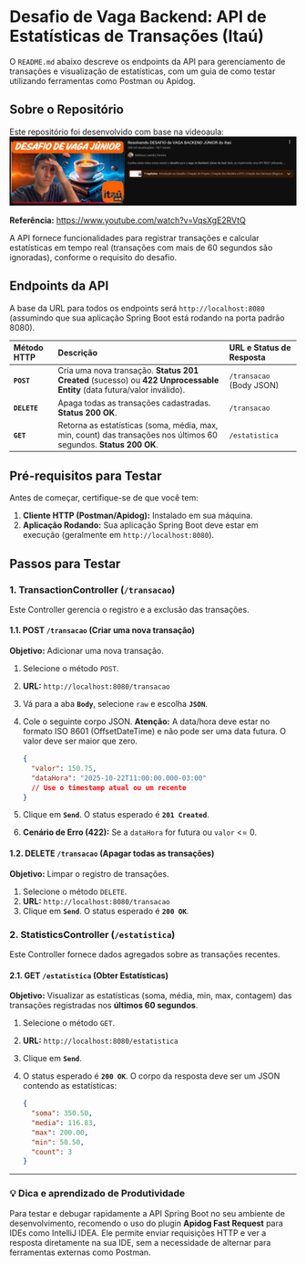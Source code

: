 # Desafio de Vaga Backend: API de Estatísticas de Transações (Itaú)


O `README.md` abaixo descreve os endpoints da API para gerenciamento de transações e visualização de estatísticas, com um guia de como testar utilizando ferramentas como Postman ou Apidog.

## Sobre o Repositório

Este repositório foi desenvolvido com base na videoaula:
![Imagem da Videoaula](Imagem-aula.png)

**Referência:** https://www.youtube.com/watch?v=VqsXgE2RVtQ

A API fornece funcionalidades para registrar transações e calcular estatísticas em tempo real (transações com mais de 60 segundos são ignoradas), conforme o requisito do desafio.

## Endpoints da API

A base da URL para todos os endpoints será `http://localhost:8080` (assumindo que sua aplicação Spring Boot está rodando na porta padrão 8080).

| Método HTTP | Descrição | URL e Status de Resposta |
| :--- | :--- | :--- |
| **`POST`** | Cria uma nova transação. **Status 201 Created** (sucesso) ou **422 Unprocessable Entity** (data futura/valor inválido). | `/transacao` (Body JSON) |
| **`DELETE`** | Apaga todas as transações cadastradas. **Status 200 OK**. | `/transacao` |
| **`GET`** | Retorna as estatísticas (soma, média, max, min, count) das transações nos últimos 60 segundos. **Status 200 OK**. | `/estatistica` |

## Pré-requisitos para Testar

Antes de começar, certifique-se de que você tem:

1. **Cliente HTTP (Postman/Apidog):** Instalado em sua máquina.
2. **Aplicação Rodando:** Sua aplicação Spring Boot deve estar em execução (geralmente em `http://localhost:8080`).

## Passos para Testar

### 1. TransactionController (`/transacao`)

Este Controller gerencia o registro e a exclusão das transações.

#### 1.1. POST `/transacao` (Criar uma nova transação)

**Objetivo:** Adicionar uma nova transação.

1. Selecione o método `POST`.
2. **URL:** `http://localhost:8080/transacao`
3. Vá para a aba **`Body`**, selecione `raw` e escolha **`JSON`**.
4. Cole o seguinte corpo JSON. **Atenção:** A data/hora deve estar no formato ISO 8601 (OffsetDateTime) e não pode ser uma data futura. O valor deve ser maior que zero.

   ```json
   {
     "valor": 150.75,
     "dataHora": "2025-10-22T11:00:00.000-03:00" 
     // Use o timestamp atual ou um recente
   }
5. Clique em **`Send`**. O status esperado é **`201 Created`**.
6. **Cenário de Erro (422):** Se a `dataHora` for futura ou `valor` <= 0.

#### 1.2. DELETE `/transacao` (Apagar todas as transações)

**Objetivo:** Limpar o registro de transações.

1. Selecione o método `DELETE`.
2. **URL:** `http://localhost:8080/transacao`
3. Clique em **`Send`**. O status esperado é **`200 OK`**.

### 2. StatisticsController (`/estatistica`)

Este Controller fornece dados agregados sobre as transações recentes.

#### 2.1. GET `/estatistica` (Obter Estatísticas)

**Objetivo:** Visualizar as estatísticas (soma, média, min, max, contagem) das transações registradas nos **últimos 60 segundos**.

1. Selecione o método `GET`.
2. **URL:** `http://localhost:8080/estatistica`
3. Clique em **`Send`**.
4. O status esperado é **`200 OK`**. O corpo da resposta deve ser um JSON contendo as estatísticas:

    ```json 
    {
      "soma": 350.50,
      "media": 116.83,
      "max": 200.00,
      "min": 50.50,
      "count": 3
    }
---

### 💡 Dica e aprendizado de Produtividade

Para testar e debugar rapidamente a API Spring Boot no seu ambiente de desenvolvimento, recomendo o uso do plugin **Apidog Fast Request** para IDEs como IntelliJ IDEA. Ele permite enviar requisições HTTP e ver a resposta diretamente na sua IDE, sem a necessidade de alternar para ferramentas externas como Postman.
